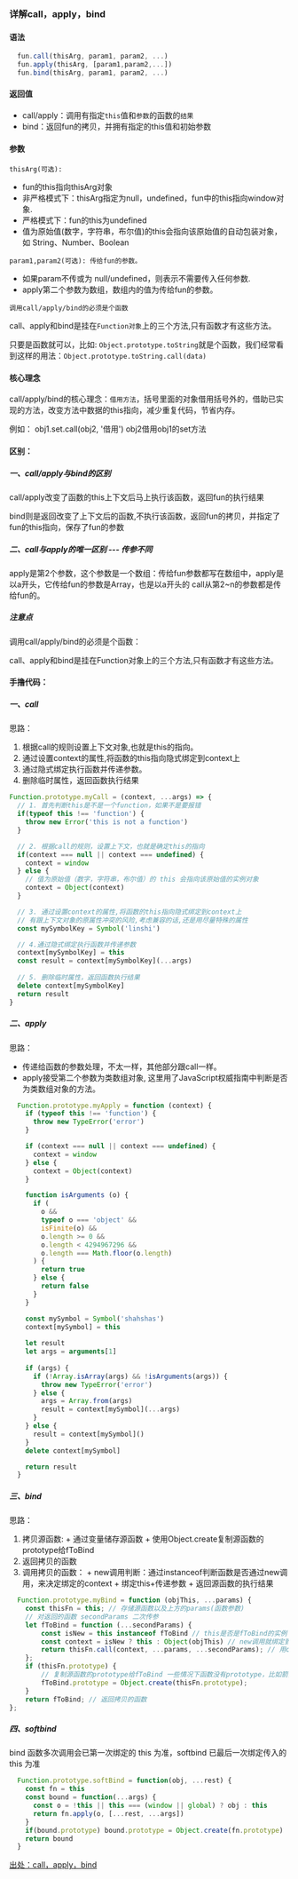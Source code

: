 ### 详解call，apply，bind

#### 语法

```js
  fun.call(thisArg, param1, param2, ...)
  fun.apply(thisArg, [param1,param2,...])
  fun.bind(thisArg, param1, param2, ...)
```

#### 返回值

+ call/apply：调用有指定```this```值和```参数```的函数的```结果```
+ bind：返回fun的拷贝，并拥有指定的this值和初始参数
  
#### 参数

```thisArg(可选):```

+ fun的this指向thisArg对象
+ 非严格模式下：thisArg指定为null，undefined，fun中的this指向window对象.
+ 严格模式下：fun的this为undefined
+ 值为原始值(数字，字符串，布尔值)的this会指向该原始值的自动包装对象，如 String、Number、Boolean

```param1,param2(可选): 传给fun的参数。```

+ 如果param不传或为 null/undefined，则表示不需要传入任何参数.
+ apply第二个参数为数组，数组内的值为传给fun的参数。

```调用call/apply/bind的必须是个函数```

call、apply和bind是挂在```Function对象```上的三个方法,只有函数才有这些方法。

只要是函数就可以，比如: ```Object.prototype.toString```就是个函数，我们经常看到这样的用法：```Object.prototype.toString.call(data)```

#### 核心理念

call/apply/bind的核心理念：```借用方法```，括号里面的对象借用括号外的，借助已实现的方法，改变方法中数据的this指向，减少重复代码，节省内存。

例如： obj1.set.call(obj2, '借用') obj2借用obj1的set方法

#### 区别：

##### 一、call/apply与bind的区别

call/apply改变了函数的this上下文后马上执行该函数，返回fun的执行结果

bind则是返回改变了上下文后的函数,不执行该函数，返回fun的拷贝，并指定了fun的this指向，保存了fun的参数

##### 二、call与apply的唯一区别 --- 传参不同

apply是第2个参数，这个参数是一个数组：传给fun参数都写在数组中，apply是以a开头，它传给fun的参数是Array，也是以a开头的
call从第2~n的参数都是传给fun的。

##### 注意点

调用call/apply/bind的必须是个函数：

call、apply和bind是挂在Function对象上的三个方法,只有函数才有这些方法。

#### 手撸代码：

##### 一、call

思路：

1. 根据call的规则设置上下文对象,也就是this的指向。
2. 通过设置context的属性,将函数的this指向隐式绑定到context上
3. 通过隐式绑定执行函数并传递参数。
4. 删除临时属性，返回函数执行结果
   
```js
Function.prototype.myCall = (context, ...args) => {
  // 1. 首先判断this是不是一个function，如果不是要报错
  if(typeof this !== 'function') {
    throw new Error('this is not a function')
  }

  // 2. 根据call的规则，设置上下文，也就是确定this的指向
  if(context === null || context === undefined) {
    context = window
  } else {
    // 值为原始值（数字，字符串，布尔值）的 this 会指向该原始值的实例对象
    context = Object(context)
  }

  // 3. 通过设置context的属性,将函数的this指向隐式绑定到context上
  // 有跟上下⽂对象的原属性冲突的⻛险,考虑兼容的话,还是⽤尽量特殊的属性
  const mySymbolKey = Symbol('linshi')

  // 4.通过隐式绑定执⾏函数并传递参数
  context[mySymbolKey] = this
  const result = context[mySymbolKey](...args)
   
  // 5. 删除临时属性，返回函数执⾏结果
  delete context[mySymbolKey]
  return result
}
```
##### 二、apply

思路：

+ 传递给函数的参数处理，不太一样，其他部分跟call一样。
+ apply接受第二个参数为类数组对象, 这里用了JavaScript权威指南中判断是否为类数组对象的方法。

```js
  Function.prototype.myApply = function (context) {
    if (typeof this !== 'function') {
      throw new TypeError('error')
    }

    if (context === null || context === undefined) {
      context = window
    } else {
      context = Object(context)
    }

    function isArguments (o) {
      if (
        o &&
        typeof o === 'object' &&
        isFinite(o) &&
        o.length >= 0 &&
        o.length < 4294967296 &&
        o.length === Math.floor(o.length)
      ) {
        return true
      } else {
        return false
      }
    }

    const mySymbol = Symbol('shahshas')
    context[mySymbol] = this
    
    let result
    let args = arguments[1]
    
    if (args) {
      if (!Array.isArray(args) && !isArguments(args)) {
        throw new TypeError('error')
      } else {
        args = Array.from(args)
        result = context[mySymbol](...args)
      }
    } else {
      result = context[mySymbol]()
    }
    delete context[mySymbol]

    return result
  }
```

##### 三、bind

思路：
  1. 拷贝源函数:
    + 通过变量储存源函数
    + 使用Object.create复制源函数的prototype给fToBind
  2. 返回拷贝的函数
  3. 调用拷贝的函数：
    + new调用判断：通过instanceof判断函数是否通过new调用，来决定绑定的context
    + 绑定this+传递参数
    + 返回源函数的执行结果

```js
  Function.prototype.myBind = function (objThis, ...params) {
    const thisFn = this; // 存储源函数以及上方的params(函数参数)
    // 对返回的函数 secondParams 二次传参
    let fToBind = function (...secondParams) {
        const isNew = this instanceof fToBind // this是否是fToBind的实例 也就是返回的fToBind是否通过new调用
        const context = isNew ? this : Object(objThis) // new调用就绑定到this上,否则就绑定到传入的objThis上
        return thisFn.call(context, ...params, ...secondParams); // 用call调用源函数绑定this的指向并传递参数,返回执行结果
    };
    if (thisFn.prototype) {
        // 复制源函数的prototype给fToBind 一些情况下函数没有prototype，比如箭头函数
        fToBind.prototype = Object.create(thisFn.prototype);
    }
    return fToBind; // 返回拷贝的函数
};
```

##### 四、softbind

bind 函数多次调用会已第一次绑定的 this 为准，softbind 已最后一次绑定传入的 this 为准

```js
  Function.prototype.softBind = function(obj, ...rest) {
    const fn = this
    const bound = function(...args) {
      const o = !this || this === (window || global) ? obj : this
      return fn.apply(o, [...rest, ...args])
    }
    if(bound.prototype) bound.prototype = Object.create(fn.prototype)
    return bound
  }
```

[出处：call，apply，bind](https://juejin.im/post/5d469e0851882544b85c32ef)